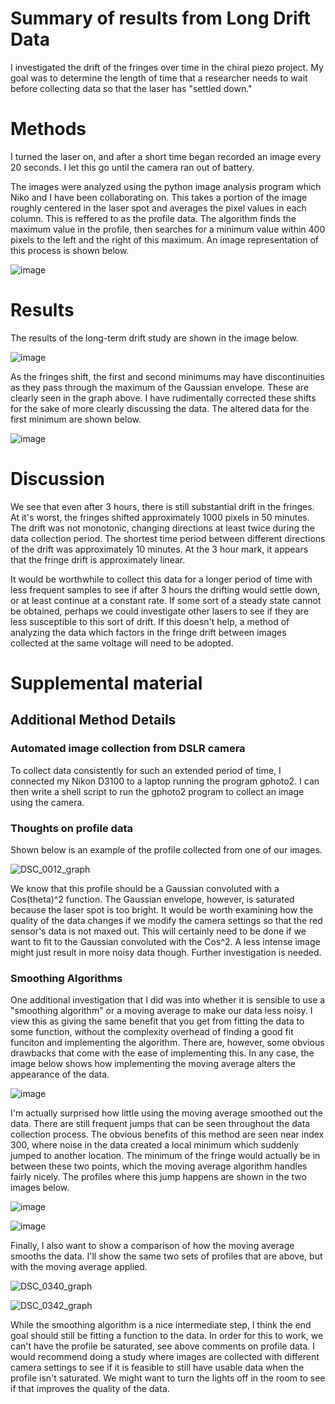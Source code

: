 # Summary of results from Long Drift Data
I investigated the drift of the fringes over time in the chiral piezo project. 
My goal was to determine the length of time that a researcher needs to wait before collecting data so that the laser has "settled down."

# Methods
I turned the laser on, and after a short time began recorded an
image every 20 seconds. I let this go until the camera ran out
of battery.

The images were analyzed using the python image analysis program which Niko and I have been collaborating on.
This takes a portion of the image roughly centered in the laser spot and averages the pixel values in each column.
This is reffered to as the profile data. 
The algorithm finds the maximum value in the profile, then  searches for a minimum value within 400 pixels to the left and the right of this maximum.
An image representation of this process is shown below.

![image](https://camo.githubusercontent.com/771435dadf3f09a54b4e986677729abc3ba9fac50bdfb51fb45eeb1f38a22adf/68747470733a2f2f692e696d6775722e636f6d2f313259305359762e706e67)

# Results
The results of the long-term drift study are shown in the image below.

![image](https://user-images.githubusercontent.com/6043860/148697824-d48c1a2d-9add-48f0-9830-ddda9d18a15a.png)

As the fringes shift, the first and second minimums may have discontinuities as they pass through the maximum of the Gaussian envelope.
These are clearly seen in the graph above. 
I have rudimentally corrected these shifts for the sake of more clearly discussing the data. 
The altered data for the first minimum are shown below.

![image](https://user-images.githubusercontent.com/6043860/148698089-cd2ed37d-39b6-471c-ac2b-34807f92b737.png)

# Discussion
We see that even after 3 hours, there is still substantial drift in the fringes. 
At it's worst, the fringes shifted approximately 1000 pixels in 50 minutes. 
The drift was not monotonic, changing directions at least twice during the data collection period.
The shortest time period between different directions of the drift was approximately 10 minutes. 
At the 3 hour mark, it appears that the fringe drift is approximately linear.

It would be worthwhile to collect this data for a longer period of time with less frequent samples to see if after 3 hours the drifting would settle down, or at least continue at a constant rate.
If some sort of a steady state cannot be obtained, perhaps we could investigate other lasers to see if they are less susceptible to this sort of drift. 
If this doesn't help, a method of analyzing the data which factors in the fringe drift between images collected at the same voltage will need to be adopted.

# Supplemental material
## Additional Method Details
### Automated image collection from DSLR camera
To collect data consistently for such an extended period of time, I connected my Nikon D3100 to a laptop running the program gphoto2. 
I can then write a shell script to run the gphoto2 program to collect an image using the camera.

### Thoughts on profile data 
Shown below is an example of the profile collected from one of our images.

![DSC_0012_graph](https://user-images.githubusercontent.com/6043860/148698515-b7ca27fe-9b65-442c-aa29-81740abd290a.png)

We know that this profile should be a Gaussian convoluted with a Cos(theta)^2 function.
The Gaussian envelope, however, is saturated because the laser spot is too bright. 
It would be worth examining how the quality of the data changes if we modify the camera settings so that the red sensor's data is not maxed out. 
This will certainly need to be done if we want to fit to the Gaussian convoluted with the Cos^2.
A less intense image might just result in more noisy data though. 
Further investigation is needed. 

### Smoothing Algorithms
One additional investigation that I did was into whether it is sensible to use a "smoothing algorithm" or a moving average to make our data less noisy.
I view this as giving the same benefit that you get from fitting the data to some function, without the complexity overhead of finding a good fit funciton and implementing the algorithm.
There are, however, some obvious drawbacks that come with the ease of implementing this.
In any case, the image below shows how implementing the moving average alters the appearance of the data.

![image](https://user-images.githubusercontent.com/6043860/148824931-d89bc0d8-4865-4dfe-a5b1-71e4c5c64fee.png)

I'm actually surprised how little using the moving average smoothed out the data. 
There are still frequent jumps that can be seen throughout the data collection process. 
The obvious benefits of this method are seen near index 300, where noise in the data created a local minimum which suddenly jumped to another location. 
The minimum of the fringe would actually be in between these two points, which the moving average algorithm handles fairly nicely.
The profiles where this jump happens are shown in the two images below.

![image](https://user-images.githubusercontent.com/6043860/148825462-f762ed86-aa40-4dcc-b553-c0823dffbe62.png)

![image](https://user-images.githubusercontent.com/6043860/148825485-4b4a4fc7-3852-4e04-8d31-c96c802f4a0f.png)

Finally, I also want to show a comparison of how the moving average smooths the data.
I'll show the same two sets of profiles that are above, but with the moving average applied.

![DSC_0340_graph](https://user-images.githubusercontent.com/6043860/149027977-3c62a44f-05e3-40c0-82fd-a3564c2682ff.png)

![DSC_0342_graph](https://user-images.githubusercontent.com/6043860/149027978-36bdf7f7-57e3-43e9-9bee-787cb72d885c.png)

While the smoothing algorithm is a nice intermediate step, I think the end goal should still be fitting a function to the data.
In order for this to work, we can't have the profile be saturated, see above comments on profile data.
I would recommend doing a study where images are collected with different camera settings to see if it is feasible to still have usable data when the profile isn't saturated.
We might want to turn the lights off in the room to see if that improves the quality of the data.






